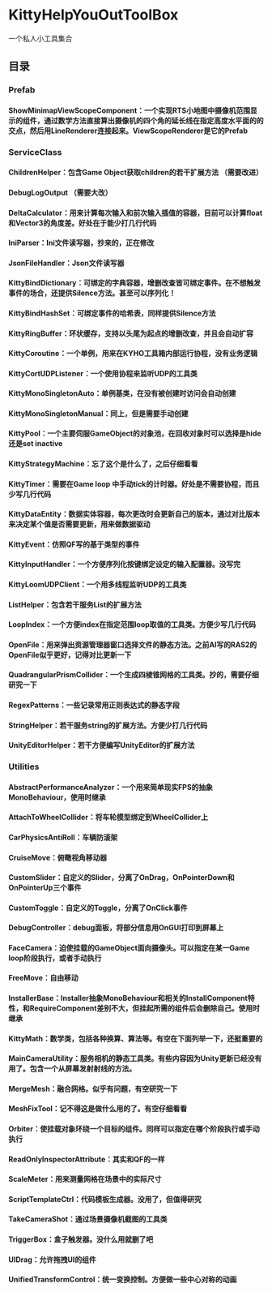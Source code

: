 # KittyHelpYouOutToolBox
 一个私人小工具集合

## 目录
### **Prefab**
#### ShowMinimapViewScopeComponent：一个实现RTS小地图中摄像机范围显示的组件，通过数学方法直接算出摄像机的四个角的延长线在指定高度水平面的的交点，然后用LineRenderer连接起来。ViewScopeRenderer是它的Prefab

### **ServiceClass**
#### ChildrenHelper：包含Game Object获取children的若干扩展方法 （需要改进）
#### DebugLogOutput （需要大改）
#### DeltaCalculator：用来计算每次输入和前次输入插值的容器，目前可以计算float和Vector3的角度差。好处在于能少打几行代码
#### IniParser：Ini文件读写器，抄来的，正在修改
#### JsonFileHandler：Json文件读写器
#### KittyBindDictionary：可绑定的字典容器，增删改查皆可绑定事件。在不想触发事件的场合，还提供Silence方法。甚至可以序列化！
#### KittyBindHashSet：可绑定事件的哈希表，同样提供Silence方法
#### KittyRingBuffer：环状缓存，支持以头尾为起点的增删改查，并且会自动扩容
#### KittyCoroutine：一个单例，用来在KYHO工具箱内部运行协程，没有业务逻辑
#### KittyCortUDPListener：一个使用协程来监听UDP的工具类
#### KittyMonoSingletonAuto：单例基类，在没有被创建时访问会自动创建
#### KittyMonoSingletonManual：同上，但是需要手动创建
#### KittyPool：一个主要伺服GameObject的对象池，在回收对象时可以选择是hide还是set inactive
#### KittyStrategyMachine：忘了这个是什么了，之后仔细看看
#### KittyTimer：需要在Game loop 中手动tick的计时器。好处是不需要协程，而且少写几行代码
#### KittyDataEntity：数据实体容器，每次更改时会更新自己的版本，通过对比版本来决定某个值是否需要更新，用来做数据驱动
#### KittyEvent：仿照QF写的基于类型的事件
#### KittyInputHandler：一个方便序列化按键绑定设定的输入配置器。没写完
#### KittyLoomUDPClient：一个用多线程监听UDP的工具类
#### ListHelper：包含若干服务List的扩展方法
#### LoopIndex：一个方便index在指定范围loop取值的工具类。方便少写几行代码
#### OpenFile：用来弹出资源管理器窗口选择文件的静态方法。之前AI写的RAS2的OpenFile似乎更好，记得对比更新一下
#### QuadrangularPrismCollider：一个生成四棱锥网格的工具类。抄的，需要仔细研究一下
#### RegexPatterns：一些记录常用正则表达式的静态字段
#### StringHelper：若干服务string的扩展方法。方便少打几行代码
#### UnityEditorHelper：若干方便编写UnityEditor的扩展方法

### **Utilities**
#### AbstractPerformanceAnalyzer：一个用来简单现实FPS的抽象MonoBehaviour，使用时继承
#### AttachToWheelCollider：将车轮模型绑定到WheelCollider上
#### CarPhysicsAntiRoll：车辆防滚架
#### CruiseMove：俯瞰视角移动器
#### CustomSlider：自定义的Slider，分离了OnDrag，OnPointerDown和OnPointerUp三个事件
#### CustomToggle：自定义的Toggle，分离了OnClick事件
#### DebugController：debug面板，将部分信息用OnGUI打印到屏幕上
#### FaceCamera：迫使挂载的GameObject面向摄像头。可以指定在某一Game loop阶段执行，或者手动执行
#### FreeMove：自由移动
#### InstallerBase：Installer抽象MonoBehaviour和相关的InstallComponent特性，和RequireComponent差别不大，但挂起所需的组件后会删除自己。使用时继承
#### KittyMath：数学类，包括各种换算、算法等。有空在下面列举一下，还挺重要的
#### MainCameraUtility：服务相机的静态工具类。有些内容因为Unity更新已经没有用了。包含一个从屏幕发射射线的方法。
#### MergeMesh：融合网格。似乎有问题，有空研究一下
#### MeshFixTool：记不得这是做什么用的了。有空仔细看看
#### Orbiter：使挂载对象环绕一个目标的组件。同样可以指定在哪个阶段执行或手动执行
#### ReadOnlyInspectorAttribute：其实和QF的一样
#### ScaleMeter：用来测量网格在场景中的实际尺寸
#### ScriptTemplateCtrl：代码模板生成器。没用了，但值得研究
#### TakeCameraShot：通过场景摄像机截图的工具类
#### TriggerBox：盒子触发器。没什么用就删了吧
#### UIDrag：允许拖拽UI的组件
#### UnifiedTransformControl：统一变换控制。方便做一些中心对称的动画

